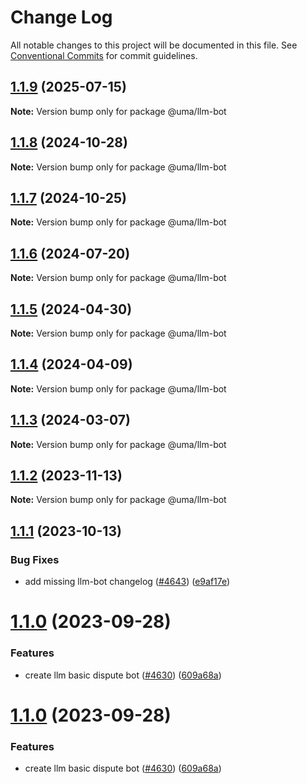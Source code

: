 # Change Log

All notable changes to this project will be documented in this file.
See [Conventional Commits](https://conventionalcommits.org) for commit guidelines.

## [1.1.9](https://github.com/UMAprotocol/protocol/compare/@uma/llm-bot@1.1.8...@uma/llm-bot@1.1.9) (2025-07-15)

**Note:** Version bump only for package @uma/llm-bot

## [1.1.8](https://github.com/UMAprotocol/protocol/compare/@uma/llm-bot@1.1.6...@uma/llm-bot@1.1.8) (2024-10-28)

**Note:** Version bump only for package @uma/llm-bot

## [1.1.7](https://github.com/UMAprotocol/protocol/compare/@uma/llm-bot@1.1.6...@uma/llm-bot@1.1.7) (2024-10-25)

**Note:** Version bump only for package @uma/llm-bot

## [1.1.6](https://github.com/UMAprotocol/protocol/compare/@uma/llm-bot@1.1.5...@uma/llm-bot@1.1.6) (2024-07-20)

**Note:** Version bump only for package @uma/llm-bot

## [1.1.5](https://github.com/UMAprotocol/protocol/compare/@uma/llm-bot@1.1.4...@uma/llm-bot@1.1.5) (2024-04-30)

**Note:** Version bump only for package @uma/llm-bot

## [1.1.4](https://github.com/UMAprotocol/protocol/compare/@uma/llm-bot@1.1.3...@uma/llm-bot@1.1.4) (2024-04-09)

**Note:** Version bump only for package @uma/llm-bot

## [1.1.3](https://github.com/UMAprotocol/protocol/compare/@uma/llm-bot@1.1.2...@uma/llm-bot@1.1.3) (2024-03-07)

**Note:** Version bump only for package @uma/llm-bot

## [1.1.2](https://github.com/UMAprotocol/protocol/compare/@uma/llm-bot@1.1.1...@uma/llm-bot@1.1.2) (2023-11-13)

**Note:** Version bump only for package @uma/llm-bot

## [1.1.1](https://github.com/UMAprotocol/protocol/compare/@uma/llm-bot@1.1.0...@uma/llm-bot@1.1.1) (2023-10-13)

### Bug Fixes

- add missing llm-bot changelog ([#4643](https://github.com/UMAprotocol/protocol/issues/4643)) ([e9af17e](https://github.com/UMAprotocol/protocol/commit/e9af17eb2985f482635b9009a1174a694a025d31))

# [1.1.0](https://github.com/UMAprotocol/protocol/compare/@uma/llm-bot@1.0.0...@uma/llm-bot@1.1.0) (2023-09-28)

### Features

- create llm basic dispute bot ([#4630](https://github.com/UMAprotocol/protocol/issues/4630)) ([609a68a](https://github.com/UMAprotocol/protocol/commit/609a68ab01dfecf2aa97974de63e48da058a3c55))

# [1.1.0](https://github.com/UMAprotocol/protocol/compare/@uma/llm-bot@1.0.0...@uma/llm-bot@1.1.0) (2023-09-28)

### Features

- create llm basic dispute bot ([#4630](https://github.com/UMAprotocol/protocol/issues/4630)) ([609a68a](https://github.com/UMAprotocol/protocol/commit/609a68ab01dfecf2aa97974de63e48da058a3c55))
